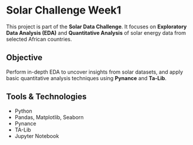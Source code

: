 # Solar Challenge Week1

This project is part of the **Solar Data Challenge**. It focuses on **Exploratory Data Analysis (EDA)** and **Quantitative Analysis** of solar energy data from selected African countries.

## Objective

Perform in-depth EDA to uncover insights from solar datasets, and apply basic quantitative analysis techniques using **Pynance** and **Ta-Lib**.

## Tools & Technologies

- Python
- Pandas, Matplotlib, Seaborn
- Pynance
- TA-Lib
- Jupyter Notebook
